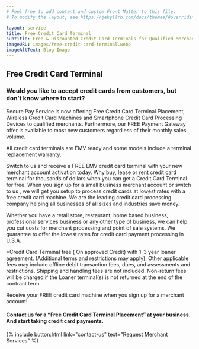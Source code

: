 ```yaml
---
# Feel free to add content and custom Front Matter to this file.
# To modify the layout, see https://jekyllrb.com/docs/themes/#overriding-theme-defaults

layout: service
title: Free Credit Card Terminal
subtitle: Free & Discounted Credit Card Terminals for Qualified Merchants
imageURL: images/free-credit-card-terminal.webp
imageAltText: Blog Image
---
```


## Free Credit Card Terminal

### Would you like to accept credit cards from customers, but don’t know where to start?

Secure Pay Service is now offering Free Credit Card Terminal Placement, Wireless Credit Card Machines and Smartphone Credit Card Processing Devices to qualified merchants. Furthermore, our FREE Payment Gateway offer is available to most new customers regardless of their monthly sales volume.

All credit card terminals are EMV ready and some models include a terminal replacement warranty.

Switch to us and receive a FREE EMV credit card terminal with your new merchant account activation today. Why buy, lease or rent credit card terminal for thousands of dollars when you can get a Credit Card Terminal for free. When you sign up for a small business merchant account or switch to us , we will get you setup to process credit cards at lowest rates with a free credit card machine. We are the leading credit card processing company helping all businesses of all sizes and industries save money.

Whether you have a retail store, restaurant, home based business, professional services business or any other type of business, we can help you cut costs for merchant processing and point of sale systems. We guarantee to offer the lowest rates for credit card payment processing in U.S.A.

*Credit Card Terminal free ( On approved Credit) with 1-3 year loaner agreement. (Additional terms and restrictions may apply). Other applicable fees may include offline debit transaction fees, dues, and assessments and restrictions. Shipping and handling fees are not included. Non-return fees will be charged if the Loaner terminal(s) is not returned at the end of the contract term.

Receive your FREE credit card machine when you sign up for a merchant account!

#### Contact us for a “Free Credit Card Terminal Placement” at your business. And start taking credit card payments.

{% include button.html link="contact-us" text="Request Merchant Services" %}
